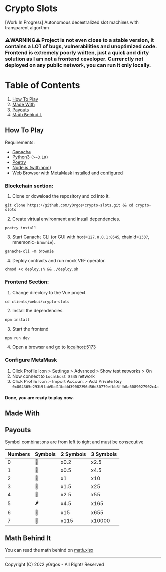 # Crypto Slots
[Work In Progress] Autonomous decentralized slot machines with transparent algorithm

### ⚠️WARNING⚠️ Project is not even close to a stable version, it contains a LOT of bugs, vulnerabilities and unoptimized code. Frontend is extremely poorly written, just a quick and dirty solution as I am not a frontend developer. Currenctly not deployed on any public network, you can run it only locally.


# Table of Contents
1. [How To Play](#how-to-play)
2. [Made With](#made-with)
3. [Payouts](#payouts)
4. [Math Behind It](#math-behind-it)


## How To Play

Requirements:
- [Ganache](https://www.npmjs.com/package/ganache-cli)
- [Python3](https://www.python.org/) ```(>=3.10)```
- [Poetry](https://python-poetry.org/)
- [Node.js (with npm)](https://nodejs.org/en/)
- Web Browser with [MetaMask](https://metamask.io/) installed and [configured](#configure-metamask)

### Blockchain section:

1. Clone or download the repository and cd into it.
```
git clone https://github.com/y0rgos/crypto-slots.git && cd crypto-slots
```
2. Create virtual environment and install dependencies.
```
poetry install
```
3. Start Ganache CLI (or GUI with host=```127.0.0.1:8545```, chainid=```1337```, mnemonic=```brownie```).
```
ganache-cli -m brownie
```
4. Deploy contracts and run mock VRF operator.
```
chmod +x deploy.sh && ./deploy.sh
```

### Frontend Section:
1. Change directory to the Vue project.
```
cd clients/webui/crypto-slots
```
2. Install the dependencies.
```
npm install
```
3. Start the frontend
```
npm run dev
```
4. Open a browser and go to [localhost:5173](http://localhost:5173/)

### Configure MetaMask

1. Click Profile Icon > Settings > Advanced > Show test networks > On
2. Now connect to ```Localhost 8545``` network
3. Click Profile Icon > Import Account > Add Private Key ```0x804365e293b9fab9bd11bddd39082396d56d30779efbb3ffb0a6089027902c4a```

#### Done, you are ready to play now.

## Made With


## Payouts
Symbol combinations are from left to right and must be consecutive

| Numbers | Symbols | 2 Symbols | 3 Symbols |
| ------- | --------| --------- |-----------|
| 0       | 🍋       | x0.2      | x2.5      |
| 1       | 🍇       | x0.5      | x4.5      |
| 2       | 🍉       | x1        | x10       |
| 3       | 🍓       | x1.5      | x25       |
| 4       | 🍒       | x2.5      | x55       |
| 5       | 🌶️       | x4.5      | x165      |
| 6       | 🍌       | x15       | x655      |
| 7       | 🍄       | x115      | x10000    |

## Math Behind It
You can read the math behind on [math.xlsx](math.xlsx)



---

Copyright (C) 2022 y0rgos - All Rights Reserved
